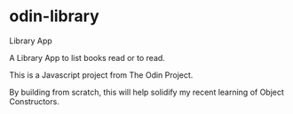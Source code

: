 # odin-library
Library App

A Library App to list books read or to read.

This is a Javascript project from The Odin Project.

By building from scratch, this will help solidify my recent learning of Object Constructors.
